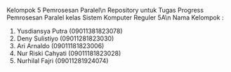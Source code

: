 Kelompok 5 Pemrosesan Paralel\n
Repository untuk Tugas Progress Pemrosesan Paralel kelas Sistem Komputer Reguler 5A\n
Nama Kelompok :
1. Yusdiansya Putra (09011381823078)
2. Deny Sulistiyo (09011281823030)
3. Ari Arnaldo (09011181823006)
4. Nur Riski Cahyati (09011181823028)
5. Nurhilal Fajri (09011281924074)
